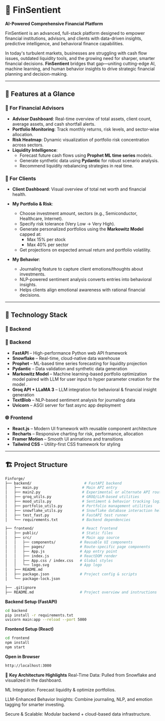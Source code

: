 # 💼 FinSentient

**AI-Powered Comprehensive Financial Platform**

FinSentient is an advanced, full-stack platform designed to empower financial institutions, advisors, and clients with data-driven insights, predictive intelligence, and behavioral finance capabilities.

In today's turbulent markets, businesses are struggling with cash flow issues, outdated liquidity tools, and the growing need for sharper, smarter financial decisions. **FinSentient** bridges that gap—uniting cutting-edge AI, machine learning, and human behavior insights to drive strategic financial planning and decision-making.

---

## 🚀 Features at a Glance

### 🔹 For Financial Advisors
- **Advisor Dashboard**: Real-time overview of total assets, client count, average assets, and cash shortfall alerts.
- **Portfolio Monitoring**: Track monthly returns, risk levels, and sector-wise allocation.
- **Risk Heatmap**: Dynamic visualization of portfolio risk concentration across sectors.
- **Liquidity Intelligence**:
  - Forecast future cash flows using **Prophet ML time series** models.
  - Generate synthetic data using **Pydantic** for robust scenario analysis.
  - Recommend liquidity rebalancing strategies in real time.

### 🔹 For Clients
- **Client Dashboard**: Visual overview of total net worth and financial health.
- **My Portfolio & Risk**:
  - Choose investment amount, sectors (e.g., Semiconductor, Healthcare, Internet).
  - Specify risk tolerance (Very Low → Very High).
  - Generate personalized portfolios using the **Markowitz Model** capped at:
    - Max 15% per stock
    - Max 40% per sector
  - Get projections on expected annual return and portfolio volatility.




- **My Behavior**:
  - Journaling feature to capture client emotions/thoughts about investments.
  - NLP-powered sentiment analysis converts entries into behavioral insights.
  - Helps clients align emotional awareness with rational financial decisions.

---

## 🧠 Technology Stack

### 🔧 Backend
### 🔧 Backend
- **FastAPI** – High-performance Python web API framework
- **Snowflake** – Real-time, cloud-native data warehouse
- **Prophet** – ML-based time series forecasting for liquidity projection
- **Pydantic** – Data validation and synthetic data generation
- **Markowitz Model** – Machine learning-based portfolio optimization model paired with LLM for user input to hyper parameter creation for the model .
- **Groq API + LLaMA 3** – LLM integration for behavioral & financial insight generation
- **TextBlob** – NLP-based sentiment analysis for journaling data
- **Uvicorn** – ASGI server for fast async app deployment

### 🌐 Frontend
- **React.js** – Modern UI framework with reusable component architecture
- **Recharts** – Responsive charting for risk, performance, allocation
- **Framer Motion** – Smooth UI animations and transitions
- **Tailwind CSS** – Utility-first CSS framework for styling

---
## 🏗️ Project Structure

```bash
Finforge/
├── backend/                        # FastAPI backend
│   ├── main.py                    # Main API entry
│   ├── main2.py                   # Experimental or alternate API route
│   ├── groq_utils.py              # GROQ/LLM-based utilities
│   ├── mood_utils.py              # Sentiment & behavior tracking logic
│   ├── portfolio_utils.py         # Portfolio management utilities
│   ├── snowflake_utils.py         # Snowflake database interaction helpers
│   ├── test_fast.py               # FastAPI test runner
│   └── requirements.txt           # Backend dependencies

├── frontend/                      # React frontend
│   ├── public/                    # Static files
│   ├── src/                       # Main app source
│   │   ├── components/           # Reusable UI components
│   │   ├── pages/                # Route-specific page components
│   │   ├── App.js                # App entry point
│   │   ├── index.js              # ReactDOM render
│   │   ├── App.css / index.css   # Global styles
│   │   └── logo.svg              # App logo
│   ├── README.md
│   ├── package.json              # Project config & scripts
│   └── package-lock.json

├── .gitignore
├── README.md                     # Project overview and instructions
```

**Backend Setup (FastAPI)**
```bash
cd backend
pip install -r requirements.txt
uvicorn main:app --reload --port 5000
```


**Frontend Setup (React)**
```bash
cd frontend
npm install
npm start
```


**Open in Browser**
```bash
http://localhost:3000
```




🧩 **Key Architecture Highlights**
Real-Time Data: Pulled from Snowflake and visualized in the dashboard.

ML Integration: Forecast liquidity & optimize portfolios.

LLM-Enhanced Behavior Insights: Combine journaling, NLP, and emotion tagging for smarter investing.

Secure & Scalable: Modular backend + cloud-based data infrastructure.


